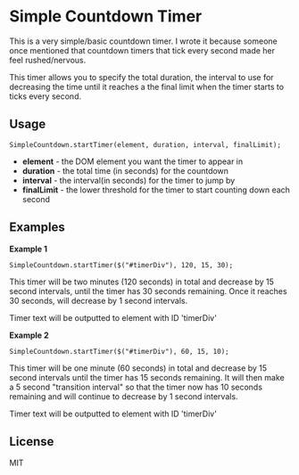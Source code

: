 Simple Countdown Timer
=======================

This is a very simple/basic countdown timer. I wrote it because someone once mentioned that countdown timers that tick every second made her feel rushed/nervous.

This timer allows you to specify the total duration, the interval to use for decreasing the time until it reaches a the final limit when the timer starts to ticks every second.

Usage
-----
`SimpleCountdown.startTimer(element, duration, interval, finalLimit);`

* **element** - the DOM element you want the timer to appear in
* **duration** - the total time (in seconds) for the countdown
* **interval** - the interval(in seconds) for the timer to jump by
* **finalLimit** - the lower threshold for the timer to start counting down each second

Examples
--------

**Example 1**

```
SimpleCountdown.startTimer($("#timerDiv"), 120, 15, 30);
```

This timer will be two minutes (120 seconds) in total and decrease by 15 second intervals, until the timer has 30 seconds remaining. Once it reaches 30 seconds, will decrease by 1 second intervals.

Timer text will be outputted to element with ID 'timerDiv'

**Example 2**

```
SimpleCountdown.startTimer($("#timerDiv"), 60, 15, 10);
```

This timer will be one minute (60 seconds) in total and decrease by 15 second intervals until the timer has 15 seconds remaining. It will then make a 5 second "transition interval" so that the timer now has 10 seconds remaining and will continue to decrease by 1 second intervals.

Timer text will be outputted to element with ID 'timerDiv'

License
-------
MIT